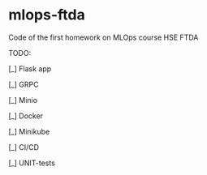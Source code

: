 # mlops-ftda

Code of the first homework on MLOps course HSE FTDA

TODO:

[_] Flask app

[_] GRPC

[_] Minio

[_] Docker

[_] Minikube

[_] CI/CD

[_] UNIT-tests

